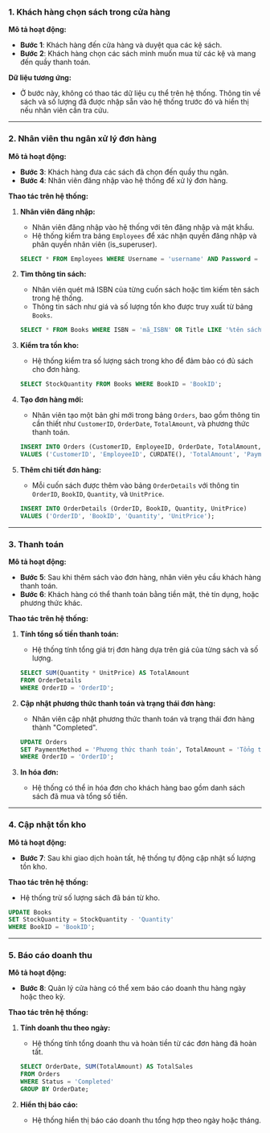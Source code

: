 ### 1. Khách hàng chọn sách trong cửa hàng
**Mô tả hoạt động:**
- **Bước 1**: Khách hàng đến cửa hàng và duyệt qua các kệ sách.
- **Bước 2**: Khách hàng chọn các sách mình muốn mua từ các kệ và mang đến quầy thanh toán.

**Dữ liệu tương ứng:**
- Ở bước này, không có thao tác dữ liệu cụ thể trên hệ thống. Thông tin về sách và số lượng đã được nhập sẵn vào hệ thống trước đó và hiển thị nếu nhân viên cần tra cứu.

---

### 2. Nhân viên thu ngân xử lý đơn hàng
**Mô tả hoạt động:**
- **Bước 3**: Khách hàng đưa các sách đã chọn đến quầy thu ngân.
- **Bước 4**: Nhân viên đăng nhập vào hệ thống để xử lý đơn hàng.

**Thao tác trên hệ thống:**

1. **Nhân viên đăng nhập:**
   - Nhân viên đăng nhập vào hệ thống với tên đăng nhập và mật khẩu.
   - Hệ thống kiểm tra bảng `Employees` để xác nhận quyền đăng nhập và phân quyền nhân viên (is_superuser).
   ```sql
   SELECT * FROM Employees WHERE Username = 'username' AND Password = 'password';
   ```

2. **Tìm thông tin sách:**
   - Nhân viên quét mã ISBN của từng cuốn sách hoặc tìm kiếm tên sách trong hệ thống.
   - Thông tin sách như giá và số lượng tồn kho được truy xuất từ bảng `Books`.
   ```sql
   SELECT * FROM Books WHERE ISBN = 'mã_ISBN' OR Title LIKE '%tên sách%';
   ```

3. **Kiểm tra tồn kho:**
   - Hệ thống kiểm tra số lượng sách trong kho để đảm bảo có đủ sách cho đơn hàng.
   ```sql
   SELECT StockQuantity FROM Books WHERE BookID = 'BookID';
   ```

4. **Tạo đơn hàng mới:**
   - Nhân viên tạo một bản ghi mới trong bảng `Orders`, bao gồm thông tin cần thiết như `CustomerID`, `OrderDate`, `TotalAmount`, và phương thức thanh toán.
   ```sql
   INSERT INTO Orders (CustomerID, EmployeeID, OrderDate, TotalAmount, PaymentMethod, Status)
   VALUES ('CustomerID', 'EmployeeID', CURDATE(), 'TotalAmount', 'PaymentMethod', 'Pending');
   ```

5. **Thêm chi tiết đơn hàng:**
   - Mỗi cuốn sách được thêm vào bảng `OrderDetails` với thông tin `OrderID`, `BookID`, `Quantity`, và `UnitPrice`.
   ```sql
   INSERT INTO OrderDetails (OrderID, BookID, Quantity, UnitPrice)
   VALUES ('OrderID', 'BookID', 'Quantity', 'UnitPrice');
   ```

---

### 3. Thanh toán
**Mô tả hoạt động:**
- **Bước 5**: Sau khi thêm sách vào đơn hàng, nhân viên yêu cầu khách hàng thanh toán.
- **Bước 6**: Khách hàng có thể thanh toán bằng tiền mặt, thẻ tín dụng, hoặc phương thức khác.

**Thao tác trên hệ thống:**

1. **Tính tổng số tiền thanh toán:**
   - Hệ thống tính tổng giá trị đơn hàng dựa trên giá của từng sách và số lượng.
   ```sql
   SELECT SUM(Quantity * UnitPrice) AS TotalAmount
   FROM OrderDetails
   WHERE OrderID = 'OrderID';
   ```

2. **Cập nhật phương thức thanh toán và trạng thái đơn hàng:**
   - Nhân viên cập nhật phương thức thanh toán và trạng thái đơn hàng thành "Completed".
   ```sql
   UPDATE Orders
   SET PaymentMethod = 'Phương thức thanh toán', TotalAmount = 'Tổng tiền', Status = 'Completed'
   WHERE OrderID = 'OrderID';
   ```

3. **In hóa đơn:**
   - Hệ thống có thể in hóa đơn cho khách hàng bao gồm danh sách sách đã mua và tổng số tiền.

---

### 4. Cập nhật tồn kho
**Mô tả hoạt động:**
- **Bước 7**: Sau khi giao dịch hoàn tất, hệ thống tự động cập nhật số lượng tồn kho.

**Thao tác trên hệ thống:**
- Hệ thống trừ số lượng sách đã bán từ kho.
```sql
UPDATE Books
SET StockQuantity = StockQuantity - 'Quantity'
WHERE BookID = 'BookID';
```

---

### 5. Báo cáo doanh thu
**Mô tả hoạt động:**
- **Bước 8**: Quản lý cửa hàng có thể xem báo cáo doanh thu hàng ngày hoặc theo kỳ.

**Thao tác trên hệ thống:**

1. **Tính doanh thu theo ngày:**
   - Hệ thống tính tổng doanh thu và hoàn tiền từ các đơn hàng đã hoàn tất.
   ```sql
   SELECT OrderDate, SUM(TotalAmount) AS TotalSales
   FROM Orders
   WHERE Status = 'Completed'
   GROUP BY OrderDate;
   ```

2. **Hiển thị báo cáo:**
   - Hệ thống hiển thị báo cáo doanh thu tổng hợp theo ngày hoặc tháng.

